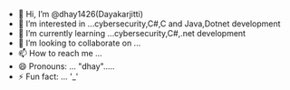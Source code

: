- 👋 Hi, I’m @dhay1426(Dayakarjitti)
- 👀 I’m interested in ...cybersecurity,C#,C and Java,Dotnet development
- 🌱 I’m currently learning ...cybersecurity,C#,.net development
- 💞️ I’m looking to collaborate on ...
- 📫 How to reach me ...
- 😄 Pronouns: ... "dhay".....
- ⚡ Fun fact: ... '_'

<!---
dhay1426/dhay1426 is a ✨ special ✨ repository because its `README.md` (this file) appears on your GitHub profile.
You can click the Preview link to take a look at your changes.
--->
